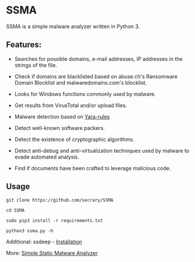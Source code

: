 # SSMA

SSMA is a simple malware analyzer written in Python 3. 
## Features:
* Searches for possible domains, e-mail addresses, IP addresses in the strings of the file.

* Check if domains are blacklisted based on abuse.ch's Ransomware Domain Blocklist and malwaredomains.com's blocklist.

* Looks for Windows functions commonly used by malware.

* Get results from VirusTotal and/or upload files.

* Malware detection based on [Yara-rules](https://virustotal.github.io/yara/)

* Detect well-known software packers.

* Detect the existence of cryptographic algorithms.

* Detect anti-debug and anti-virtualization techniques used by malware to evade automated analysis.

* Find if documents have been crafted to leverage malicious code.


## Usage
```
git clone https://github.com/secrary/SSMA

cd SSMA

sudo pip3 install -r requirements.txt

python3 ssma.py -h
```
Additional:
  ssdeep - [Installation](https://python-ssdeep.readthedocs.io/en/latest/installation.html)

More: [Simple Static Malware Analyzer](https://secrary.com/SSMA)
